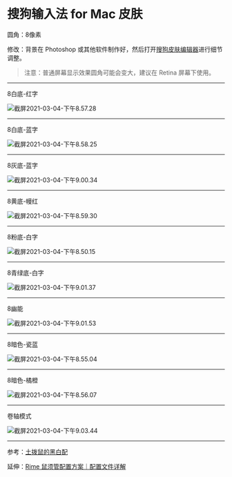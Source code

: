 # 搜狗输入法 for Mac 皮肤

圆角：8像素

修改：背景在 Photoshop 或其他软件制作好，然后打开[搜狗皮肤编辑器](https://pinyin.sogou.com/mac/softdown.php?r=skineditor)进行细节调整。

> 注意：普通屏幕显示效果圆角可能会变大，建议在 Retina 屏幕下使用。

---

8白底-红字

![截屏2021-03-04-下午8.57.28](https://tvax3.sinaimg.cn/large/008eZBHKgy1go865hoia6j31ao04aq35.jpg)

---

8白底-蓝字

![截屏2021-03-04-下午8.58.25](https://tva2.sinaimg.cn/large/008eZBHKgy1go866mi07jj31ao04ajrl.jpg)

---

8灰底-蓝字

![截屏2021-03-04-下午9.00.34](https://tvax1.sinaimg.cn/large/008eZBHKgy1go868nnk6xj31ao04adg2.jpg)

---

8黄底-幔红

![截屏2021-03-04-下午8.59.30](https://tva1.sinaimg.cn/large/008eZBHKgy1go867lkm1aj31ao04awep.jpg)

---

8粉底-白字

![截屏2021-03-04-下午8.50.15](https://tva3.sinaimg.cn/large/008eZBHKgy1go861o8w2aj31ao04a0sy.jpg)

---

8青绿底-白字

![截屏2021-03-04-下午9.01.37](https://tva4.sinaimg.cn/large/008eZBHKgy1go86a6rxjgj31ao04a3yq.jpg)

---

8幽能

![截屏2021-03-04-下午9.01.53](https://tva2.sinaimg.cn/large/008eZBHKgy1go86aogrqrj31ao04a74i.jpg)

---

8暗色-瓷蓝

![截屏2021-03-04-下午8.55.04](https://tva1.sinaimg.cn/large/008eZBHKgy1go862xioxej31ao04a0sy.jpg)

---

8暗色-橘橙

![截屏2021-03-04-下午8.56.07](https://tvax1.sinaimg.cn/large/008eZBHKgy1go864e3sqsj31ao04a3yq.jpg)

---

卷轴模式

![截屏2021-03-04-下午9.03.44](https://tvax2.sinaimg.cn/large/008eZBHKgy1go86fhm8bhj31fc0jgjus.jpg)

---

参考：[土拨鼠的黑白配](https://pinyin.sogou.com/skins/detail/view/info/506543)

延伸：[Rime 鼠须管配置方案｜配置文件详解](https://github.com/liuour/rime)

